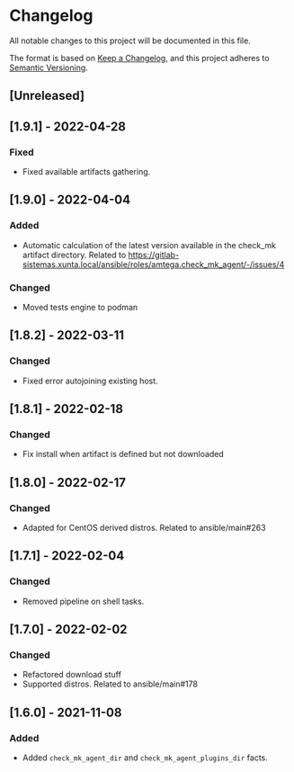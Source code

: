 # Changelog
All notable changes to this project will be documented in this file.

The format is based on [Keep a Changelog](https://keepachangelog.com/en/1.0.0/),
and this project adheres to [Semantic Versioning](https://semver.org/spec/v2.0.0.html).

## [Unreleased]

## [1.9.1] - 2022-04-28
### Fixed
- Fixed available artifacts gathering.

## [1.9.0] - 2022-04-04
### Added
- Automatic calculation of the latest version available in the check_mk artifact directory. Related to https://gitlab-sistemas.xunta.local/ansible/roles/amtega.check_mk_agent/-/issues/4

### Changed
- Moved tests engine to podman

## [1.8.2] - 2022-03-11
### Changed
- Fixed error autojoining existing host.

## [1.8.1] - 2022-02-18
### Changed
- Fix install when artifact is defined but not downloaded

## [1.8.0] - 2022-02-17
### Changed
- Adapted for CentOS derived distros. Related to ansible/main#263

## [1.7.1] - 2022-02-04
### Changed
- Removed pipeline on shell tasks.

## [1.7.0] - 2022-02-02
### Changed
- Refactored download stuff
- Supported distros. Related to ansible/main#178

## [1.6.0] - 2021-11-08
### Added
- Added `check_mk_agent_dir` and `check_mk_agent_plugins_dir` facts.
